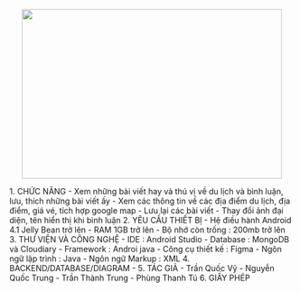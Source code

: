 

<p align="center">
  <img width="460" height="300" src="https://user-images.githubusercontent.com/67744403/124298351-59957600-db86-11eb-8f1d-d96d09fe6bf8.PNG">
</p>
1. CHỨC NĂNG
- Xem những bài viết hay và thú vị về du lịch và bình luận, lưu, thích những bài viết ấy
- Xem các thông tin về các địa điểm du lịch, địa điểm, giá vé, tích hợp google map
- Lưu lại các bài viết 
- Thay đổi ảnh đại diện, tên hiển thị khi bình luận
2. YÊU CẦU THIẾT BỊ
- Hệ điều hành Android 4.1 Jelly Bean trở lên
- RAM 1GB trở lên
- Bộ nhớ còn trống : 200mb trở lên
3. THƯ VIỆN VÀ CÔNG NGHỆ
- IDE : Android Studio
- Database : MongoDB và Cloudiary
- Framework : Androi java
- Công cụ thiết kế : Figma
- Ngôn ngữ lập trình : Java
- Ngôn ngữ Markup : XML
4. BACKEND/DATABASE/DIAGRAM
- 
5. TÁC GIẢ
- Trần Quốc Vỹ
- Nguyễn Quốc Trung
- Trần Thành Trung
- Phùng Thanh Tú
6. GIẤY PHÉP
